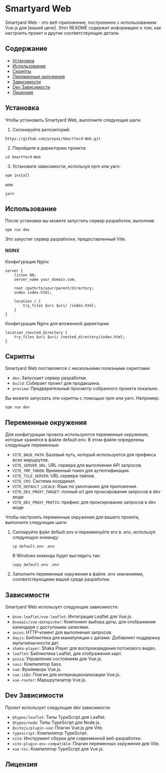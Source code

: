 # Smartyard Web

Smartyard Web - это веб-приложение, построенное с использованием Vue.js для [вашей цели]. Этот README содержит информацию о том, как настроить проект и другие соответствующие детали.

## Содержание
- [Установка](#установка)
- [Использование](#использование)
- [Скрипты](#скрипты)
- [Переменные окружения](#переменные-окружения)
- [Зависимости](#зависимости)
- [Dev Зависимости](#dev-зависимости)
- [Лицензия](#лицензия)

## Установка

Чтобы установить Smartyard Web, выполните следующие шаги:

1. Склонируйте репозиторий:

```
https://github.com/preyai/SmartYard-Web.git
```

2. Перейдите в директорию проекта:

```
cd SmartYard-Web
```

3. Установите зависимости, используя npm или yarn:

```
npm install
```

или

```
yarn
```

## Использование

После установки вы можете запустить сервер разработки, выполнив:

```
npm run dev
```


Это запустит сервер разработки, предоставленный Vite.

#### NGINX

Конфигурация Nginx 

```
server {
    listen 80;
    server_name your_domain.com;

    root /path/to/your/parent/directory;
    index index.html;
    
    location / {
        try_files $uri $uri/ /index.html;
    }
}
```
Конфигурация Nginx для вложенной директории 

```
location /nested_directory {
    try_files $uri $uri/ /nested_directory/index.html;
}
```

## Скрипты

Smartyard Web поставляется с несколькими полезными скриптами:

- `dev`: Запускает сервер разработки.
- `build`: Собирает проект для продакшена.
- `preview`: Предварительный просмотр собранного проекта локально.

Вы можете запускать эти скрипты с помощью npm или yarn. Например:

```
npm run dev
```

## Переменные окружения

Для конфигурации проекта используются переменные окружения, которые хранятся в файле default.env. В этом файле определены следующие переменные:
- `VITE_BASE_PATH`: Базовый путь, который используется для префикса всех маршрутов. 
- `VITE_SERVER_URL`: URL сервера для выполнения API запросов.
- `VITE_TMP_TOKEN`: Временный токен для аутентификации.
- `VITE_TILE_SERVER`: URL сервера тайлов.
- `VITE_CRS`: Система координат.
- `VITE_DEFAULT_LOCALE`: Язык по умолчанию для приложения.
- `VITE_DEV_PROXY_TARGET`: полный url для проксирования запросов в dev моде 
- `VITE_DEV_PROXY_PREFIX`: префикс для проксирования запросов в dev моде

Чтобы настроить переменные окружения для вашего проекта, выполните следующие шаги:

1. Скопируйте файл default.env и переименуйте его в .env, используя следующую команду:

    ```
    cp default.env .env
    ```

    В Windows команда будет выглядеть так:

    ```
    copy default.env .env
    ```

2. Заполните переменные окружения в файле .env значениями, соответствующими вашей среде разработки.

## Зависимости

Smartyard Web использует следующие зависимости:

- `@vue-leaflet/vue-leaflet`: Интеграция Leaflet для Vue.js.
- `@vuepic/vue-datepicker`: Компонент выбора даты, для отображения календаря с доступными записями.
- `axios`: HTTP-клиент для выполнения запросов.
- `dayjs`: Библиотека для манипуляции с датами. Добавляет поддержку мультиязычности дат.
- `shaka-player`: Shaka Player для воспроизведения потокового видео.
- `leaflet`: Библиотека Leaflet, для отображения карт.
- `pinia`: Управление состоянием для Vue.js.
- `sass`: Компилятор Sass.
- `vue`: Фреймворк Vue.js.
- `vue-i18n`: Плагин для интернационализации Vue.js.
- `vue-router`: Маршрутизатор Vue.js.

## Dev Зависимости

Проект использует следующие dev зависимости:

- `@types/leaflet`: Типы TypeScript для Leaflet.
- `@types/node`: Типы TypeScript для Node.js.
- `@vitejs/plugin-vue`: Плагин Vue.js для Vite.
- `typescript`: Компилятор TypeScript.
- `vite`: Инструмент сборки для современной веб-разработки.
- `vite-plugin-env-compatible`: Плагин переменных окружения для Vite.
- `vue-tsc`: Компилятор TypeScript для Vue.js.

## Лицензия

